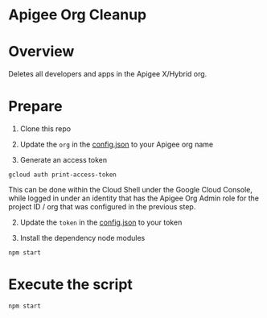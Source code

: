 # Apigee Org Cleanup

# Overview

Deletes all developers and apps in the Apigee X/Hybrid org.

# Prepare

1. Clone this repo

2. Update the `org` in the [config.json](./config.json) to your Apigee org name

3. Generate an access token 
```
gcloud auth print-access-token
```

This can be done within the Cloud Shell under the Google Cloud Console, while logged in under an identity that has the Apigee Org Admin role for the project ID / org that was configured in the previous step.

2. Update the `token` in the [config.json](./config.json) to your token


4. Install the dependency node modules 
```
npm start
```

# Execute the script

```
npm start
```
